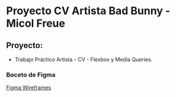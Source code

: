 # Proyecto CV Artista Bad Bunny - Micol Freue

## Proyecto:
- Trabajo Práctico Artista - CV - Flexbox y Media Queries.

### Boceto de Figma
<a href='https://www.figma.com/file/HQJctR8LFKnS1aLjnDGsxP/WIREFRAME-CV-BAD-BUNNY---MICOL-FREUE?type=design&node-id=0%3A1&t=VJtOGcXyCTO7igDQ-1'>Figma Wireframes</a>
